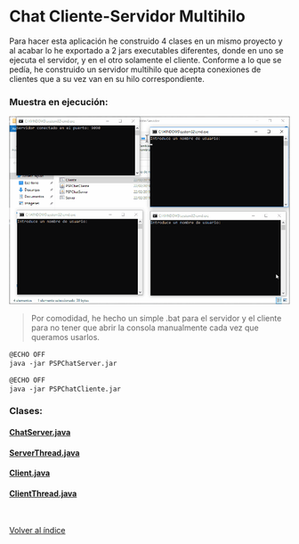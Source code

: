 
# Chat Cliente-Servidor Multihilo
Para hacer esta aplicación he construido 4 clases en un mismo proyecto y al acabar lo he exportado a 2 jars executables diferentes, donde en uno se ejecuta el servidor, y en el otro solamente el cliente. Conforme a lo que se pedía, he construido un servidor multihilo que acepta conexiones de clientes que a su vez van en su hilo correspondiente. 

### Muestra en ejecución:

![Muestra](muestra.gif)

> Por comodidad, he hecho un simple .bat para el servidor y el cliente para no tener que abrir la consola manualmente cada vez que queramos usarlos.

```
@ECHO OFF
java -jar PSPChatServer.jar
```
```
@ECHO OFF
java -jar PSPChatCliente.jar
```

### Clases:
#### [ChatServer.java](ChatServer.java)

#### [ServerThread.java](ServerThread.java)

#### [Client.java](Client.java)

#### [ClientThread.java](ClientThread.java)

<br>

[Volver al índice](../README.md)
